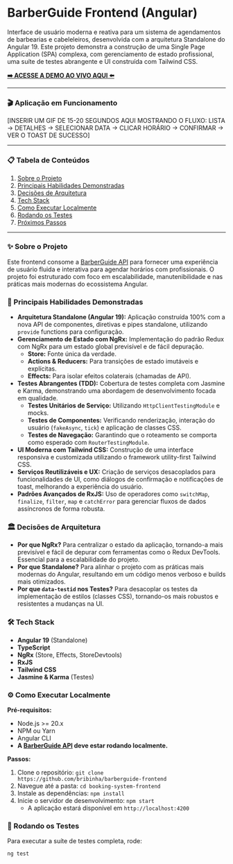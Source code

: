 # BarberGuide Frontend (Angular)

Interface de usuário moderna e reativa para um sistema de agendamentos de barbearias e cabeleleiros, desenvolvida com a arquitetura Standalone do Angular 19. Este projeto demonstra a construção de uma Single Page Application (SPA) complexa, com gerenciamento de estado profissional, uma suíte de testes abrangente e UI construída com Tailwind CSS.

**[➡️ ACESSE A DEMO AO VIVO AQUI ⬅️](URL_DA_SUA_DEMO_NO_VERCEL_OU_SIMILAR)**

---

### 🎬 Aplicação em Funcionamento

[INSERIR UM GIF DE 15-20 SEGUNDOS AQUI MOSTRANDO O FLUXO: LISTA -> DETALHES -> SELECIONAR DATA -> CLICAR HORÁRIO -> CONFIRMAR -> VER O TOAST DE SUCESSO]

---

### 📋 Tabela de Conteúdos
1.  [Sobre o Projeto](#-sobre-o-projeto)
2.  [Principais Habilidades Demonstradas](#-principais-habilidades-demonstradas)
3.  [Decisões de Arquitetura](#-decisões-de-arquitetura)
4.  [Tech Stack](#-tech-stack)
5.  [Como Executar Localmente](#-como-executar-localmente)
6.  [Rodando os Testes](#-rodando-os-testes)
7.  [Próximos Passos](#-próximos-passos)

---

### ✨ Sobre o Projeto

Este frontend consome a [BarberGuide API](https://github.com/bribinha/barberguide-api) para fornecer uma experiência de usuário fluida e interativa para agendar horários com profissionais. O projeto foi estruturado com foco em escalabilidade, manutenibilidade e nas práticas mais modernas do ecossistema Angular.

### 🚀 Principais Habilidades Demonstradas

* **Arquitetura Standalone (Angular 19):** Aplicação construída 100% com a nova API de componentes, diretivas e pipes standalone, utilizando `provide` functions para configuração.
* **Gerenciamento de Estado com NgRx:** Implementação do padrão Redux com NgRx para um estado global previsível e de fácil depuração.
    * **Store:** Fonte única da verdade.
    * **Actions & Reducers:** Para transições de estado imutáveis e explícitas.
    * **Effects:** Para isolar efeitos colaterais (chamadas de API).
* **Testes Abrangentes (TDD):** Cobertura de testes completa com Jasmine e Karma, demonstrando uma abordagem de desenvolvimento focada em qualidade.
    * **Testes Unitários de Serviço:** Utilizando `HttpClientTestingModule` e mocks.
    * **Testes de Componentes:** Verificando renderização, interação do usuário (`fakeAsync`, `tick`) e aplicação de classes CSS.
    * **Testes de Navegação:** Garantindo que o roteamento se comporta como esperado com `RouterTestingModule`.
* **UI Moderna com Tailwind CSS:** Construção de uma interface responsiva e customizada utilizando o framework utility-first Tailwind CSS.
* **Serviços Reutilizáveis e UX:** Criação de serviços desacoplados para funcionalidades de UI, como diálogos de confirmação e notificações de toast, melhorando a experiência do usuário.
* **Padrões Avançados de RxJS:** Uso de operadores como `switchMap`, `finalize`, `filter`, `map` e `catchError` para gerenciar fluxos de dados assíncronos de forma robusta.

### 🏛️ Decisões de Arquitetura

* **Por que NgRx?** Para centralizar o estado da aplicação, tornando-a mais previsível e fácil de depurar com ferramentas como o Redux DevTools. Essencial para a escalabilidade do projeto.
* **Por que Standalone?** Para alinhar o projeto com as práticas mais modernas do Angular, resultando em um código menos verboso e builds mais otimizados.
* **Por que `data-testid` nos Testes?** Para desacoplar os testes da implementação de estilos (classes CSS), tornando-os mais robustos e resistentes a mudanças na UI.

### 🛠️ Tech Stack

* **Angular 19** (Standalone)
* **TypeScript**
* **NgRx** (Store, Effects, StoreDevtools)
* **RxJS**
* **Tailwind CSS**
* **Jasmine & Karma** (Testes)

### ⚙️ Como Executar Localmente

**Pré-requisitos:**
* Node.js >= 20.x
* NPM ou Yarn
* Angular CLI
* **A [BarberGuide API](https://github.com/bribinha/barberguide-api) deve estar rodando localmente.**

**Passos:**
1.  Clone o repositório: `git clone https://github.com/bribinha/barberguide-frontend`
2.  Navegue até a pasta: `cd booking-system-frontend`
3.  Instale as dependências: `npm install`
4.  Inicie o servidor de desenvolvimento: `npm start`
    * A aplicação estará disponível em `http://localhost:4200`

### 🧪 Rodando os Testes

Para executar a suíte de testes completa, rode:
```bash
ng test
